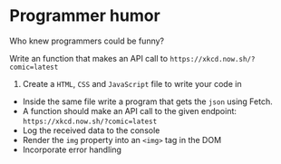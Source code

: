 # Programmer humor

Who knew programmers could be funny?

Write an function that makes an API call to `https://xkcd.now.sh/?comic=latest`

1. Create a `HTML`, `CSS` and `JavaScript` file to write your code in
- Inside the same file write a program that gets the `json` using Fetch.
- A function should make an API call to the given endpoint: `https://xkcd.now.sh/?comic=latest`
- Log the received data to the console
- Render the `img` property into an `<img>` tag in the DOM
- Incorporate error handling
